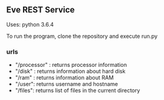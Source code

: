 ## Eve REST Service
Uses: python 3.6.4


To run the program, clone the repository and execute run.py

### urls

* "/processor" : returns processor information
* "/disk" : returns information about hard disk
* "/ram" : returns information about RAM
* "/user": returns username and hostname
* "/files": returns list of files in the current directory
